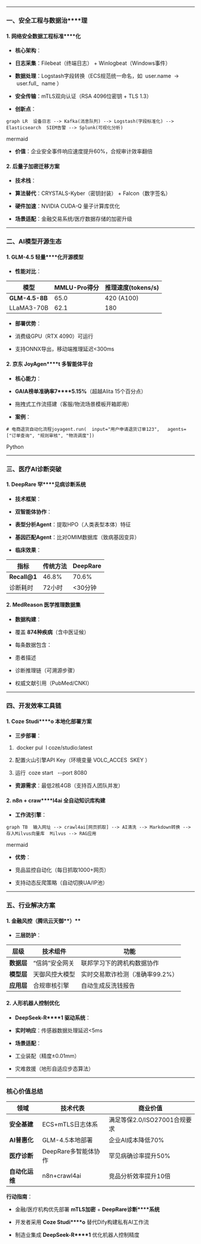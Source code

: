 

---

### **一、安全工程与数据治****理**

#### 1. **网络安全数据工程标准****化**

- **核心架构**：

- **日志采集**：Filebeat（终端日志） + Winlogbeat（Windows事件）

- **数据处理**：Logstash字段转换（ECS规范统一命名，如  user.name  →  user.full_  name ）

- **安全传输**：mTLS双向认证（RSA 4096位密钥 + TLS 1.3）

- **创新点**：

```
graph LR  设备日志 --> Kafka(消息队列) --> Logstash(字段标准化) --> Elasticsearch  SIEM告警 --> Splunk(可视化分析)
```

mermaid

- **价值**：企业安全事件响应速度提升60%，合规审计效率翻倍

#### 2. **后量子加密迁移方案**

- **技术栈**：

- **算法替代**：CRYSTALS-Kyber（密钥封装） + Falcon（数字签名）

- **硬件加速**：NVIDIA CUDA-Q 量子计算库优化

- **场景适配**：金融交易系统/医疗数据存储的加密升级

---

### **二、AI模型开源生态**

#### 1. **GLM-4.5 轻量****化开源模型**

- **性能对比**：

|模型|MMLU-Pro得分|推理速度(tokens/s)|
|---|---|---|
|**GLM-4.5-8B**|65.0|420 (A100)|
|LLaMA3-70B|62.1|180|

- **部署优势**：

- 消费级GPU（RTX 4090）可运行

- 支持ONNX导出，移动端推理延迟<300ms

#### 2. **京东 JoyAgen****t 多智能体平台**

- **核心能力**：

- **GAIA榜单准确率7****5.15%**（超越Alita 15个百分点）

- 拖拽式工作流搭建（客服/物流场景模板开箱即用）

- **案例**：

```
# 电商退货自动化流程joyagent.run(  input="用户申请退货订单123",   agents=["订单查询", "规则审核", "物流调度"])
```

Python

---

### **三、医疗AI诊断突破**

#### 1. **DeepRare 罕****见病诊断系统**

- **技术框架**：

- **双智能体协作**：

- **表型分析Agent**：提取HPO（人类表型本体）特征

- **基因匹配Agent**：比对OMIM数据库（致病基因变异）

- **临床效果**：

|指标|传统方法|DeepRare|
|---|---|---|
|**Recall@1**|46.8%|70.6%|
|诊断耗时|72小时|<30分钟|

#### 2. **MedReason** **医学推理数据集**

- **数据构建**：

- 覆盖 **874种疾病**（含中医证候）

- 每条数据包含：

- 患者描述

- 诊断推理链（可溯源步骤）

- 权威文献引用（PubMed/CNKI）

---

### **四、开发效率工具链**

#### 1. **Coze Studi****o 本地化部署方案**

- **三步部署**：

1.  docker pul  l coze/studio:latest 

2. 配置火山引擎API Key（环境变量 VOLC_ACCES  SKEY ）

3. 运行  coze start   --port 8080 

- **资源需求**：最低2核4GB（支持百人团队并发）

#### 2. **n8n + craw****l4ai 全自动知识库构建**

- **工作流引擎**：

```
graph TB  输入网址 --> crawl4ai[网页抓取] --> AI清洗 --> Markdown转换 --> 存入Milvus向量库  Milvus --> RAG应用
```

mermaid

- **优势**：

- 竞品监控自动化（每日抓取1000+网页）

- 支持动态反爬策略（自动切换UA/IP池）

---

### **五、行业解决方案**

#### 1. **金融风控（腾讯云天御****）**

- **三层防护**：

|层级|技术组件|功能|
|---|---|---|
|**数据层**|“信鸽”安全网关|联邦学习下的跨机构数据协作|
|**模型层**|天御风控大模型|实时交易欺诈检测（准确率99.2%）|
|**应用层**|合规审核引擎|自动生成反洗钱报告|

#### 2. **人形机器人控制优化**

- **DeepSeek-R****1 驱动系统**：

- **实时响应**：传感器数据处理延迟<5ms

- **场景适配**：

- 工业装配（精度±0.01mm）

- 灾难救援（地形自适应步态算法）

---

### **核心价值总结**

|**领域**|**技术代表**|**商业价值**|
|---|---|---|
|**安全基建**|ECS+mTLS日志体系|满足等保2.0/ISO27001合规要求|
|**AI普惠化**|GLM-4.5本地部署|企业AI成本降低70%|
|**医疗诊断**|DeepRare多智能体协作|罕见病确诊率提升50%|
|**自动化运维**|n8n+crawl4ai|竞品分析效率提升10倍|

**行动指南**：

- 金融/医疗机构优先部署 **mTLS加密** + **DeepRare诊断****系统**

- 开发者采用 **Coze Studi****o** 替代Dify构建私有AI工作流

- 制造业集成 **DeepSeek-R****1** 优化机器人控制精度